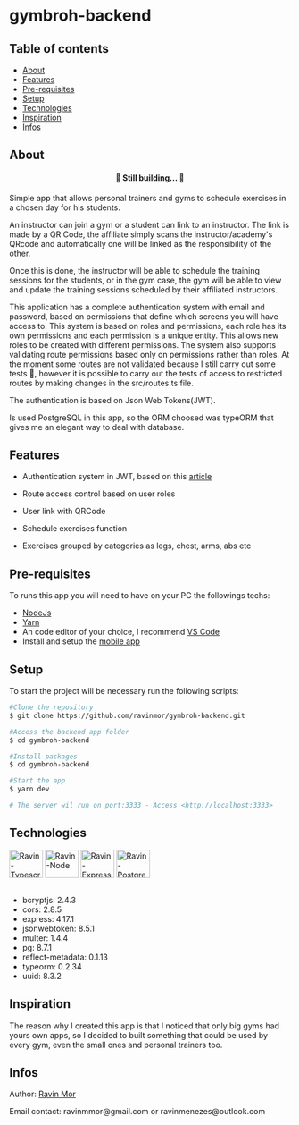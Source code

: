 # gymbroh-backend

## Table of contents

<ul>
  <li><a href="#about">About</a></li>
  <li><a href="#features">Features</a></li>
  <li><a href="#pre-requisites">Pre-requisites</a></li>
  <li><a href="#setup">Setup</a></li>
  <li><a href="#technologies">Technologies</a></li>
  <li><a href="#inspiration">Inspiration</a></li>
  <li><a href="#infos">Infos</a></li>
</ul> 

## About
<h4 align="center">
  🚧 Still building... 🚧
</h4>

Simple app that allows personal trainers and gyms to schedule exercises in a chosen day for his students.

An instructor can join a gym or a student can link to an instructor. The link is made by a QR Code, the affiliate simply scans the instructor/academy's QRcode and automatically one will be linked as the responsibility of the other.

Once this is done, the instructor will be able to schedule the training sessions for the students, or in the gym case, the gym will be able to view and update the training sessions scheduled by their affiliated instructors.

This application has a complete authentication system with email and password, based on permissions that define which screens you will have access to. This system is based on roles and permissions, each role has its own permissions and each permission is a unique entity. This allows new roles to be created with different permissions. The system also supports validating route permissions based only on permissions rather than roles. At the moment some routes are not validated because I still carry out some tests 🚧, however it is possible to carry out the tests of access to restricted routes by making changes in the src/routes.ts file.

The authentication is based on Json Web Tokens(JWT).

Is used PostgreSQL in this app, so the ORM choosed was typeORM that gives me an elegant way to deal with database.

## Features
<ul>
  <li><p>Authentication system in JWT, based on this <a href="https://levelup.gitconnected.com/react-native-authentication-flow-the-simplest-and-most-efficient-way-3aa13e80af61" target="_blank">article</a></p></li>
  <li><p>Route access control based on user roles</p></li>
  <li><p>User link with QRCode</p></li>
  <li><p>Schedule exercises function</p></li>
  <li><p>Exercises grouped by categories as legs, chest, arms, abs etc</p></li>
</ul>

## Pre-requisites
To runs this app you will need to have on your PC the followings techs:

<ul>
  <li><a href="https://nodejs.org/en/">NodeJs</a></li>
  <li><a href="https://yarnpkg.com/">Yarn</a></li>
  <li>An code editor of your choice, I recommend <a href="https://code.visualstudio.com/">VS Code</a></li>
  <li>Install and setup the <a href="https://github.com/ravinmor/gymbroh-mobile">mobile app</a></li>
</ul>

## Setup
To start the project will be necessary run the following scripts:
```bash
#Clone the repository
$ git clone https://github.com/ravinmor/gymbroh-backend.git

#Access the backend app folder
$ cd gymbroh-backend

#Install packages
$ cd gymbroh-backend

#Start the app
$ yarn dev

# The server wil run on port:3333 - Access <http://localhost:3333>
```

## Technologies
<div style="display: inline_block">
  <img  align="center" alt="Ravin-Typescript" height="50" width="60" src="https://cdn.jsdelivr.net/gh/devicons/devicon/icons/typescript/typescript-original.svg" />
  <img align="center" alt="Ravin-Node" height="50" width="60" src="https://cdn.jsdelivr.net/gh/devicons/devicon/icons/nodejs/nodejs-original.svg">
  <img align="center" alt="Ravin-Express" height="50" width="60" src="https://cdn.jsdelivr.net/gh/devicons/devicon/icons/express/express-original-wordmark.svg">
  <img align="center" alt="Ravin-PostgreSQL" height="50" width="60" src="https://cdn.jsdelivr.net/gh/devicons/devicon/icons/postgresql/postgresql-original.svg">
</div>
<br/>
<ul>
  <li>bcryptjs: 2.4.3</li>
  <li>cors: 2.8.5</li>
  <li>express: 4.17.1</li>
  <li>jsonwebtoken: 8.5.1</li>
  <li>multer: 1.4.4</li>
  <li>pg: 8.7.1</li>
  <li>reflect-metadata: 0.1.13</li>
  <li>typeorm: 0.2.34</li>
  <li>uuid: 8.3.2</li>
</ul>

## Inspiration
The reason why I created this app is that I noticed that only big gyms had yours own apps, so I decided to built something that could be used by every gym, even the small ones and personal trainers too.

## Infos
<p>Author: <a href="https://github.com/ravinmor">Ravin Mor</a></p>
<p>Email contact: ravinmmor@gmail.com or ravinmenezes@outlook.com</p>
